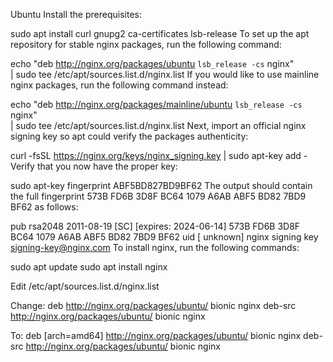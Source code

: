 Ubuntu
Install the prerequisites:

sudo apt install curl gnupg2 ca-certificates lsb-release
To set up the apt repository for stable nginx packages, run the following command:

echo "deb http://nginx.org/packages/ubuntu `lsb_release -cs` nginx" \
    | sudo tee /etc/apt/sources.list.d/nginx.list
If you would like to use mainline nginx packages, run the following command instead:

echo "deb http://nginx.org/packages/mainline/ubuntu `lsb_release -cs` nginx" \
    | sudo tee /etc/apt/sources.list.d/nginx.list
Next, import an official nginx signing key so apt could verify the packages authenticity:

curl -fsSL https://nginx.org/keys/nginx_signing.key | sudo apt-key add -
Verify that you now have the proper key:

sudo apt-key fingerprint ABF5BD827BD9BF62
The output should contain the full fingerprint 573B FD6B 3D8F BC64 1079 A6AB ABF5 BD82 7BD9 BF62 as follows:

pub   rsa2048 2011-08-19 [SC] [expires: 2024-06-14]
      573B FD6B 3D8F BC64 1079  A6AB ABF5 BD82 7BD9 BF62
uid   [ unknown] nginx signing key <signing-key@nginx.com>
To install nginx, run the following commands:

sudo apt update
sudo apt install nginx

Edit /etc/apt/sources.list.d/nginx.list

Change: 
  deb http://nginx.org/packages/ubuntu/ bionic nginx
  deb-src http://nginx.org/packages/ubuntu/ bionic nginx  

To:
  deb [arch=amd64] http://nginx.org/packages/ubuntu/ bionic nginx
  deb-src http://nginx.org/packages/ubuntu/ bionic nginx

